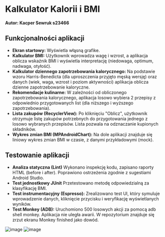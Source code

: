 # Kalkulator Kalorii i BMI

**Autor: Kacper Sewruk s23466**

##  Funkcjonalności aplikacji

- **Ekran startowy:** Wyświetla włąsną grafike.
- **Kalkulator BMI:** Użytkownik wprowadza wagę i wzrost, a aplikacja oblicza wskaźnik BMI i wyświetla interpretację (niedowaga, optimum, nadwaga, otyłość).
- **Kalkulator dziennego zapotrzebowania kalorycznego:** Na podstawie wzoru Harris-Benedicta (dla uproszczenia przyjęto męską wersję) oraz danych (wiek, waga, wzrost i poziom aktywności) aplikacja oblicza dzienne zapotrzebowanie kaloryczne.
- **Rekomendacje kulinarne:** W zależności od obliczonego zapotrzebowania kalorycznego, aplikacja losowo wybiera 2 przepisy z odpowiednio przygotowanych list (dla niższego i wyższego zapotrzebowania).
- **Lista zakupów (RecyclerView):** Po kliknięciu "Oblicz", użytkownik otrzymuje listę zakupów potrzebnych do przygotowania jednego z losowo wybranych przepisów. Lista pozwala na odznaczanie kupionych składników.
- **Wykres zmian BMI (MPAndroidChart):** Na dole aplikacji znajduje się liniowy wykres zmian BMI w czasie, z danymi przykładowymi (mock).

##  Testowanie aplikacji

- **Analiza statyczna (Lint)** Wykonano inspekcję kodu, zapisano raporty HTML (before i after). Poprawiono ostrzeżenia zgodnie z sugestiami Android Studio.
- **Test jednostkowy JUnit** Przetestowano metodę odpowiedzialną za klasyfikację BMI.
- **Test instrumentacyjny (Espresso):** Zrealizowano test UI, który symuluje wprowadzenie danych, kliknięcie przycisku i weryfikację wyświetlanych wyników.
- **Test Monkey (ADB):** Uruchomiono 500 losowych akcji za pomocą adb shell monkey. Aplikacja nie uległa awarii. W repozytorium znajduje się zrzut ekranu Monkey finished jako dowód.



![image](https://github.com/user-attachments/assets/b89246a2-93cb-4a32-8f7e-ee5e5763ab77)
![image](https://github.com/user-attachments/assets/c6b5b8f4-43b1-42bd-a0eb-2882da6d06c1)



